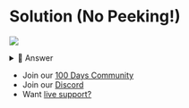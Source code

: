 # Solution (No Peeking!)
![](https://www.youtube.com/watch?v=vt-5OvMNMIc)

<details> <summary> 👀 Answer </summary>

Check out my solution in [this repl](https://replit.com/@DavidAtReplit/Day-97-Solution?v=1).

</details>

- Join our [100 Days Community](https://replit.com/100-days-help)
- Join our [Discord](https://replit.com/discord)
- Want [live support?](https://replit.com/replit-101)